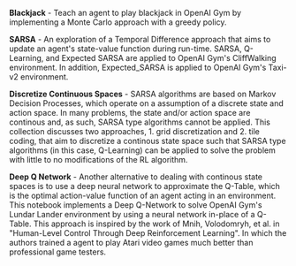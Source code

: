 
__Blackjack__ - Teach an agent to play blackjack in OpenAI Gym by implementing a Monte Carlo approach with a greedy policy.

__SARSA__ - An exploration of a Temporal Difference approach that aims to update an agent's state-value function during run-time.    SARSA, Q-Learning, and Expected SARSA are applied to OpenAI Gym's CliffWalking environment. In addition, Expected_SARSA is applied to OpenAI Gym's Taxi-v2 environment.

__Discretize Continuous Spaces__ - SARSA algorithms are based on Markov Decision Processes, which operate on a assumption of a discrete state and action space. In many problems, the state and/or action space are continous and, as such, SARSA type algorithms cannot be applied. This collection discusses two approaches, 1. grid discretization and 2. tile coding, that aim to discretize a continous state space such that SARSA type algorithms (in this case, Q-Learning) can be applied to solve the problem with little to no modifications of the RL algorithm.

__Deep Q Network__ - Another alternative to dealing with continous state spaces is to use a deep neural network to approximate the Q-Table, which is the optimal action-value function of an agent acting in an environment. This notebook implements a Deep Q-Network to solve OpenAI Gym's Lundar Lander environment by using a neural network in-place of a Q-Table. This approach is inspired by the work of Mnih, Volodomryh, et al. in "Human-Level Control Through Deep Reinforcement Learning". In which the authors trained a agent to play Atari video games much better than professional game testers.
